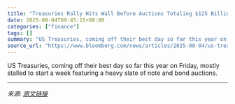 ```yaml
---
title: "Treasuries Rally Hits Wall Before Auctions Totaling $125 Billion"
date: 2025-08-04T09:45:15+08:00
categories: ["finance"]
tags: []
summary: "US Treasuries, coming off their best day so far this year on Friday, mostly stalled to start a week featuring a heavy slate of note and bond auctions."
source_url: "https://www.bloomberg.com/news/articles/2025-08-04/us-treasury-rally-pauses-with-125-billion-of-bond-sales-due"
---
```


US Treasuries, coming off their best day so far this year on Friday, mostly stalled to start a week featuring a heavy slate of note and bond auctions.

---

*来源: [原文链接](https://www.bloomberg.com/news/articles/2025-08-04/us-treasury-rally-pauses-with-125-billion-of-bond-sales-due)*
